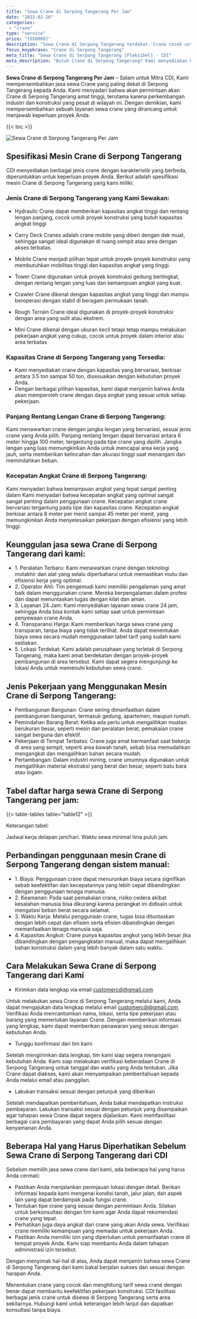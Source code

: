 ```yaml
---
title: "Sewa Crane di Serpong Tangerang Per Jam"
date: "2023-02-26"
categories:
 - "crane"
type: "service"
price: "[650000]"
description: "Sewa Crane di Serpong Tangerang terdekat. Crane cocok untuk mendukung proyek sebagai alat bantu yang optimal. Dapatkan penawaran spesial sekarang."
focus_keyphrase: "Crane di Serpong Tangerang"
meta_title: "Sewa Crane di Serpong Tangerang [Fleksibel] - CDI"
meta_description: "Butuh Crane di Serpong Tangerang? Kami menyediakan Crane berkualitas untuk proyek pembangunan. Dapatkan penawaran sekarang."
---
```


**Sewa Crane di Serpong Tangerang Per Jam** – Salam untuk Mitra CDI, Kami mempersembahkan jasa sewa Crane yang paling dekat di Serpong Tangerang kepada Anda. Kami menyadari bahwa akan permintaan akan Crane di Serpong Tangerang amat tinggi, terutama karena perkembangan industri dan konstruksi yang pesat di wilayah ini. Dengan demikian, kami mempersembahkan sebuah layanan sewa crane yang dirancang untuk menjawab keperluan proyek Anda.

{{< toc >}}

![Sewa Crane di Serpong Tangerang Per Jam](/images/crane/crane-23.jpg)

## Spesifikasi Mesin Crane di Serpong Tangerang

CDI menyediakan berbagai jenis crane dengan karakteristik yang berbeda, diperuntukkan untuk keperluan proyek Anda. Berikut adalah spesifikasi mesin Crane di Serpong Tangerang yang kami miliki:

### Jenis Crane di Serpong Tangerang yang Kami Sewakan:

*   Hydraulic Crane dapat memberikan kapasitas angkat tinggi dan rentang lengan panjang, cocok untuk proyek konstruksi yang butuh kapasitas angkat tinggi

*   Carry Deck Cranes adalah crane mobile yang diberi dengan dek muat, sehingga sangat ideal digunakan di ruang sempit atau area dengan akses terbatas.
*   Mobile Crane menjadi pilihan tepat untuk proyek-proyek konstruksi yang membutuhkan mobilitas tinggi dan kapasitas angkat yang tinggi.
*   Tower Crane digunakan untuk proyek konstruksi gedung bertingkat, dengan rentang lengan yang luas dan kemampuan angkat yang kuat.
*   Crawler Crane dikenal dengan kapasitas angkat yang tinggi dan mampu beroperasi dengan stabil di beragam permukaan tanah.
*   Rough Terrain Crane ideal digunakan di proyek-proyek konstruksi dengan area yang sulit atau ekstrem.
*   Mini Crane dikenal dengan ukuran kecil tetapi tetap mampu melakukan pekerjaan angkat yang cukup, cocok untuk proyek dalam interior atau area terbatas

### Kapasitas Crane di Serpong Tangerang yang Tersedia:

*   Kami menyediakan crane dengan kapasitas yang bervariasi, berkisar antara 3.5 ton sampai 50 ton, disesuaikan dengan kebutuhan proyek Anda.
*   Dengan berbagai pilihan kapasitas, kami dapat menjamin bahwa Anda akan memperoleh crane dengan daya angkat yang sesuai untuk setiap pekerjaan.

### Panjang Rentang Lengan Crane di Serpong Tangerang:

Kami menawarkan crane dengan jangka lengan yang bervariasi, sesuai jenis crane yang Anda pilih. Panjang rentang lengan dapat bervariasi antara 6 meter hingga 100 meter, tergantung pada tipe crane yang dipilih. Jangka lengan yang luas memungkinkan Anda untuk mencapai area kerja yang jauh, serta memberikan kelincahan dan akurasi tinggi saat menangani dan memindahkan beban.

### Kecepatan Angkat Crane di Serpong Tangerang:

Kami menyadari bahwa kemampuan angkat yang tepat sangat penting dalam Kami menyadari bahwa kecepatan angkat yang optimal sangat sangat penting dalam penggunaan crane. Kecepatan angkat crane bervariasi tergantung pada tipe dan kapasitas crane. Kecepatan angkat berkisar antara 8 meter per menit sampai 45 meter per menit, yang memungkinkan Anda menyelesaikan pekerjaan dengan efisiensi yang lebih tinggi.

## Keunggulan jasa sewa Crane di Serpong Tangerang dari kami:

*   1\. Peralatan Terbaru: Kami menawarkan crane dengan teknologi mutakhir dan alat yang selalu diperbaharui untuk memastikan mutu dan efisiensi kerja yang optimal.
*   2\. Operator Ahli: Tim pengemudi kami memiliki pengalaman yang amat baik dalam menggunakan crane. Mereka berpengalaman dalam profesi dan dapat menuntaskan tugas dengan kilat dan aman.
*   3\. Layanan 24 Jam: Kami menyediakan layanan sewa crane 24 jam, sehingga Anda bisa kontak kami setiap saat untuk permintaan penyewaan crane Anda.
*   4\. Transparansi Harga: Kami memberikan harga sewa crane yang transparan, tanpa biaya yang tidak terlihat. Anda dapat menentukan biaya sewa secara mudah menggunakan tabel tarif yang sudah kami sediakan.
*   5\. Lokasi Terdekat: Kami adalah perusahaan yang terletak di Serpong Tangerang, maka kami amat berdekatan dengan proyek-proyek pembangunan di area tersebut. Kami dapat segera mengunjungi ke lokasi Anda untuk memenuhi kebutuhan sewa crane.

## Jenis Pekerjaan yang Menggunakan Mesin Crane di Serpong Tangerang:

*   Pembangunan Bangunan: Crane sering dimanfaatkan dalam pembangunan bangunan, termasuk gedung, apartemen, maupun rumah.
*   Pemindahan Barang Berat: Ketika ada perlu untuk mengalihkan muatan berukuran besar, seperti mesin dan peralatan berat, pemakaian crane sangat berguna dan efektif.
*   Pekerjaan di Tempat Terbatas: Crane juga amat bermanfaat saat bekerja di area yang sempit, seperti area bawah tanah, sebab bisa memudahkan mengangkat dan mengalihkan bahan secara mudah.
*   Pertambangan: Dalam industri mining, crane umumnya digunakan untuk mengalihkan material ekstraksi yang berat dan besar, seperti batu bara atau logam.

## Tabel daftar harga sewa Crane di Serpong Tangerang per jam:

{{< table-tables table="table12" >}}

Keterangan tabel:

Jadwal kerja delapan jam/hari. Waktu sewa minimal lima puluh jam.

## Perbandingan penggunaan mesin Crane di Serpong Tangerang dengan sistem manual:

*   1\. Biaya: Penggunaan crane dapat menurunkan biaya secara signifikan sebab keefektifan dan kecepatannya yang lebih cepat dibandingkan dengan penggunaan tenaga manusia.
*   2\. Keamanan: Pada saat pemakaian crane, risiko cedera akibat kesalahan manusia bisa dikurangi karena perangkat ini didisain untuk mengatasi beban berat secara selamat.
*   3\. Waktu Kerja: Melalui penggunaan crane, tugas bisa dituntaskan dengan lebih cepat dan efisien serta efisien dibandingkan dengan memanfaatkan tenaga manusia saja.
*   4\. Kapasitas Angkut: Crane punya kapasitas angkut yang lebih besar jika dibandingkan dengan pengangkatan manual, maka dapat mengalihkan bahan konstruksi dalam yang lebih banyak dalam satu waktu.

## Cara Melakukan Sewa Crane di Serpong Tangerang dari Kami

*   Kirimkan data lengkap via email customercdi@gmail.com

Untuk melakukan sewa Crane di Serpong Tangerang melalui kami, Anda dapat mengajukan data lengkap melalui email customercdi@gmail.com. Verifikasi Anda mencantumkan nama, lokasi, serta tipe pekerjaan atau barang yang memerlukan layanan Crane. Dengan memberikan informasi yang lengkap, kami dapat memberikan penawaran yang sesuai dengan kebutuhan Anda.
*   Tunggu konfirmasi dari tim kami

Setelah mengirimkan data lengkap, tim kami siap segera menangani kebutuhan Anda. Kami siap melakukan verifikasi keberadaan Crane di Serpong Tangerang untuk tanggal dan waktu yang Anda tentukan. Jika Crane dapat diakses, kami akan menyampaikan pemberitahuan kepada Anda melalui email atau panggilan.
*   Lakukan transaksi sesuai dengan petunjuk yang diberikan

Setelah mendapatkan pemberitahuan, Anda bakal mendapatkan instruksi pembayaran. Lakukan transaksi sesuai dengan petunjuk yang disampaikan agar tahapan sewa Crane dapat segera dijalankan. Kami memfasilitasi berbagai cara pembayaran yang dapat Anda pilih sesuai dengan kenyamanan Anda.

## Beberapa Hal yang Harus Diperhatikan Sebelum Sewa Crane di Serpong Tangerang dari CDI

Sebelum memilih jasa sewa crane dari kami, ada beberapa hal yang harus Anda cermati:

*   Pastikan Anda menjalankan peninjauan lokasi dengan detail. Berikan informasi kepada kami mengenai kondisi tanah, jalur jalan, dan aspek lain yang dapat berdampak pada fungsi crane.
*   Tentukan tipe crane yang sesuai dengan permintaan Anda. Silakan untuk berkonsultasi dengan tim kami agar Anda dapat rekomendasi crane yang tepat.
*   Perhatikan juga daya angkat dari crane yang akan Anda sewa. Verifikasi crane memiliki kemampuan yang memadai untuk pekerjaan Anda.
*   Pastikan Anda memiliki izin yang diperlukan untuk pemanfaatan crane di tempat proyek Anda. Kami siap membantu Anda dalam tahapan administrasi izin tersebut.

Dengan menyimak hal-hal di atas, Anda dapat menjamin bahwa sewa Crane di Serpong Tangerang dari kami bakal berjalan sukses dan sesuai dengan harapan Anda.

Menentukan crane yang cocok dan menghitung tarif sewa crane dengan benar dapat membantu keefektifan pekerjaan konstruksi. CDI fasilitasi berbagai jenis crane untuk disewa di Serpong Tangerang serta area sekitarnya. Hubungi kami untuk keterangan lebih lanjut dan dapatkan konsultasi tanpa biaya.